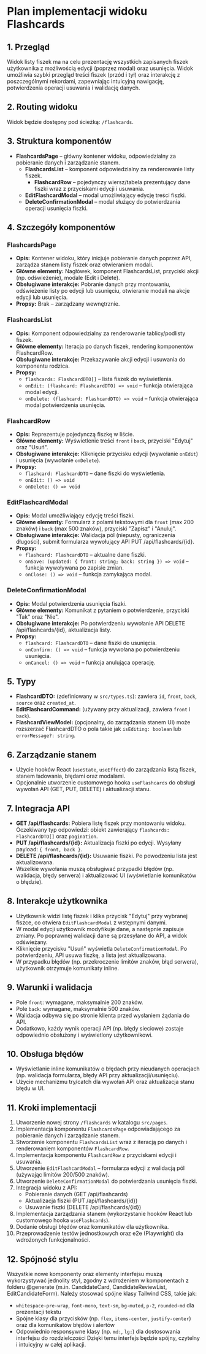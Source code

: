 # Plan implementacji widoku Flashcards

## 1. Przegląd

Widok listy fiszek ma na celu prezentację wszystkich zapisanych fiszek użytkownika z możliwością edycji (poprzez modal) oraz usunięcia. Widok umożliwia szybki przegląd treści fiszek (przód i tył) oraz interakcję z poszczególnymi rekordami, zapewniając intuicyjną nawigację, potwierdzenia operacji usuwania i walidację danych.

## 2. Routing widoku

Widok będzie dostępny pod ścieżką: `/flashcards`.

## 3. Struktura komponentów

- **FlashcardsPage** – główny kontener widoku, odpowiedzialny za pobieranie danych i zarządzanie stanem.
  - **FlashcardsList** – komponent odpowiedzialny za renderowanie listy fiszek.
    - **FlashcardRow** – pojedynczy wiersz/tabela prezentujący dane fiszki wraz z przyciskami edycji i usuwania.
  - **EditFlashcardModal** – modal umożliwiający edycję treści fiszki.
  - **DeleteConfirmationModal** – modal służący do potwierdzania operacji usunięcia fiszki.

## 4. Szczegóły komponentów

### FlashcardsPage

- **Opis:** Kontener widoku, który inicjuje pobieranie danych poprzez API, zarządza stanem listy fiszek oraz otwieraniem modali.
- **Główne elementy:** Nagłówek, komponent FlashcardsList, przyciski akcji (np. odświeżenie), modale (Edit i Delete).
- **Obsługiwane interakcje:** Pobranie danych przy montowaniu, odświeżenie listy po edycji lub usunięciu, otwieranie modali na akcje edycji lub usunięcia.
- **Propsy:** Brak – zarządzany wewnętrznie.

### FlashcardsList

- **Opis:** Komponent odpowiedzialny za renderowanie tablicy/podlisty fiszek.
- **Główne elementy:** Iteracja po danych fiszek, rendering komponentów FlashcardRow.
- **Obsługiwane interakcje:** Przekazywanie akcji edycji i usuwania do komponentu rodzica.
- **Propsy:**
  - `flashcards: FlashcardDTO[]` – lista fiszek do wyświetlenia.
  - `onEdit: (flashcard: FlashcardDTO) => void` – funkcja otwierająca modal edycji.
  - `onDelete: (flashcard: FlashcardDTO) => void` – funkcja otwierająca modal potwierdzenia usunięcia.

### FlashcardRow

- **Opis:** Reprezentuje pojedynczą fiszkę w liście.
- **Główne elementy:** Wyświetlenie treści `front` i `back`, przyciski "Edytuj" oraz "Usuń".
- **Obsługiwane interakcje:** Kliknięcie przycisku edycji (wywołanie `onEdit`) i usunięcia (wywołanie `onDelete`).
- **Propsy:**
  - `flashcard: FlashcardDTO` – dane fiszki do wyświetlenia.
  - `onEdit: () => void`
  - `onDelete: () => void`

### EditFlashcardModal

- **Opis:** Modal umożliwiający edycję treści fiszki.
- **Główne elementy:** Formularz z polami tekstowymi dla `front` (max 200 znaków) i `back` (max 500 znaków), przyciski "Zapisz" i "Anuluj".
- **Obsługiwane interakcje:** Walidacja pól (niepusty, ograniczenia długości), submit formularza wywołujący API PUT /api/flashcards/{id}.
- **Propsy:**
  - `flashcard: FlashcardDTO` – aktualne dane fiszki.
  - `onSave: (updated: { front: string; back: string }) => void` – funkcja wywoływana po zapisie zmian.
  - `onClose: () => void` – funkcja zamykająca modal.

### DeleteConfirmationModal

- **Opis:** Modal potwierdzenia usunięcia fiszki.
- **Główne elementy:** Komunikat z pytaniem o potwierdzenie, przyciski "Tak" oraz "Nie".
- **Obsługiwane interakcje:** Po potwierdzeniu wywołanie API DELETE /api/flashcards/{id}, aktualizacja listy.
- **Propsy:**
  - `flashcard: FlashcardDTO` – dane fiszki do usunięcia.
  - `onConfirm: () => void` – funkcja wywołana po potwierdzeniu usunięcia.
  - `onCancel: () => void` – funkcja anulująca operację.

## 5. Typy

- **FlashcardDTO:** (zdefiniowany w `src/types.ts`): zawiera `id`, `front`, `back`, `source` oraz `created_at`.
- **EditFlashcardCommand:** (używany przy aktualizacji, zawiera `front` i `back`).
- **FlashcardViewModel:** (opcjonalny, do zarządzania stanem UI) może rozszerzać FlashcardDTO o pola takie jak `isEditing: boolean` lub `errorMessage?: string`.

## 6. Zarządzanie stanem

- Użycie hooków React (`useState`, `useEffect`) do zarządzania listą fiszek, stanem ładowania, błędami oraz modalami.
- Opcjonalnie utworzenie customowego hooka `useFlashcards` do obsługi wywołań API (GET, PUT, DELETE) i aktualizacji stanu.

## 7. Integracja API

- **GET /api/flashcards:** Pobiera listę fiszek przy montowaniu widoku. Oczekiwany typ odpowiedzi: obiekt zawierający `flashcards: FlashcardDTO[]` oraz `pagination`.
- **PUT /api/flashcards/{id}:** Aktualizacja fiszki po edycji. Wysyłany payload: `{ front, back }`.
- **DELETE /api/flashcards/{id}:** Usuwanie fiszki. Po powodzeniu lista jest aktualizowana.
- Wszelkie wywołania muszą obsługiwać przypadki błędów (np. walidacja, błędy serwera) i aktualizować UI (wyświetlanie komunikatów o błędzie).

## 8. Interakcje użytkownika

- Użytkownik widzi listę fiszek i klika przycisk "Edytuj" przy wybranej fiszce, co otwiera `EditFlashcardModal` z wstępnymi danymi.
- W modal edycji użytkownik modyfikuje dane, a następnie zapisuje zmiany. Po poprawnej walidacji dane są przesyłane do API, a widok odświeżany.
- Kliknięcie przycisku "Usuń" wyświetla `DeleteConfirmationModal`. Po potwierdzeniu, API usuwa fiszkę, a lista jest aktualizowana.
- W przypadku błędów (np. przekroczenie limitów znaków, błąd serwera), użytkownik otrzymuje komunikaty inline.

## 9. Warunki i walidacja

- Pole `front`: wymagane, maksymalnie 200 znaków.
- Pole `back`: wymagane, maksymalnie 500 znaków.
- Walidacja odbywa się po stronie klienta przed wysłaniem żądania do API.
- Dodatkowo, każdy wynik operacji API (np. błędy sieciowe) zostaje odpowiednio obsłużony i wyświetlony użytkownikowi.

## 10. Obsługa błędów

- Wyświetlanie inline komunikatów o błędach przy nieudanych operacjach (np. walidacja formularza, błędy API przy aktualizacji/usunięciu).
- Użycie mechanizmu try/catch dla wywołań API oraz aktualizacja stanu błędu w UI.

## 11. Kroki implementacji

1. Utworzenie nowej strony `/flashcards` w katalogu `src/pages`.
2. Implementacja komponentu `FlashcardsPage` odpowiadającego za pobieranie danych i zarządzanie stanem.
3. Stworzenie komponentu `FlashcardsList` wraz z iteracją po danych i renderowaniem komponentów `FlashcardRow`.
4. Implementacja komponentu `FlashcardRow` z przyciskami edycji i usuwania.
5. Utworzenie `EditFlashcardModal` – formularza edycji z walidacją pól (używając limitów 200/500 znaków).
6. Utworzenie `DeleteConfirmationModal` do potwierdzania usunięcia fiszki.
7. Integracja widoku z API:
   - Pobieranie danych (GET /api/flashcards)
   - Aktualizacja fiszki (PUT /api/flashcards/{id})
   - Usuwanie fiszki (DELETE /api/flashcards/{id})
8. Implementacja zarządzania stanem (wykorzystanie hooków React lub customowego hooka `useFlashcards`).
9. Dodanie obsługi błędów oraz komunikatów dla użytkownika.
10. Przeprowadzenie testów jednostkowych oraz e2e (Playwright) dla wdrożonych funkcjonalności.

## 12. Spójność stylu

Wszystkie nowe komponenty oraz elementy interfejsu muszą wykorzystywać jednolity styl, zgodny z wdrożeniem w komponentach z folderu @generate (m.in. CandidateCard, CandidateReviewList, EditCandidateForm). Należy stosować spójne klasy Tailwind CSS, takie jak:

- `whitespace-pre-wrap`, `font-mono`, `text-sm`, `bg-muted`, `p-2`, `rounded-md` dla prezentacji tekstu
- Spójne klasy dla przycisków (np. `flex`, `items-center`, `justify-center`) oraz dla komunikatów błędów i alertów
- Odpowiednio responsywne klasy (np. `md:`, `lg:`) dla dostosowania interfejsu do rozdzielczości
  Dzięki temu interfejs będzie spójny, czytelny i intuicyjny w całej aplikacji.
